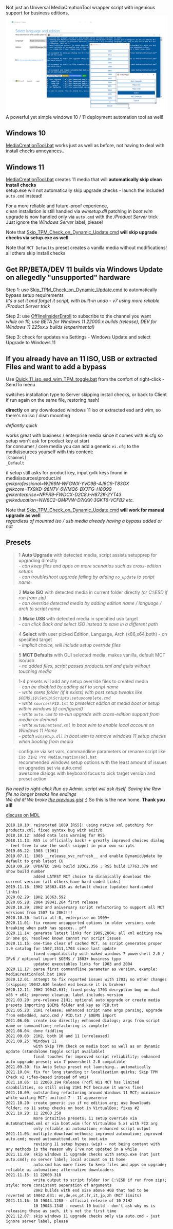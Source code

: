 Not just an Universal MediaCreationTool wrapper script with ingenious support for business editions,  
<img src="preview.png">
A powerful yet simple windows 10 / 11 deployment automation tool as well!  

Windows 10  
----------  
[MediaCreationTool.bat](MediaCreationTool.bat) works just as well as before, not having to deal with install checks annoyances..  


Windows 11  
----------  
[MediaCreationTool.bat](MediaCreationTool.bat) creates 11 media that will **automatically skip clean install checks**  
setup.exe will not automatically skip upgrade checks - launch the included `auto.cmd` instead!  

For a more reliable and future-proof experience,  
clean installation is still handled via _winsetup.dll_ patching in _boot.wim_  
upgrade is now handled only via `auto.cmd` with the */Product Server* trick  
Just ignore the *Windows Server* label, please!  
  
Note that [Skip_TPM_Check_on_Dynamic_Update.cmd](bypass11/Skip_TPM_Check_on_Dynamic_Update.cmd) **will skip upgrade checks via setup.exe as well**  

Note that `MCT Defaults` preset creates a vanilla media without modifications! all others skip install checks    

Get RP/BETA/DEV 11 builds via Windows Update on allegedly "unsupported" hardware  
--------------------------------------------------------------------------------  
Step 1: use [Skip_TPM_Check_on_Dynamic_Update.cmd](bypass11/Skip_TPM_Check_on_Dynamic_Update.cmd) to automatically bypass setup requirements  
_It's a set it and forget it script, with built-in undo - v7 using more reliable /Product Server trick_  

Step 2: use [OfflineInsiderEnroll](https://github.com/abbodi1406/offlineinsiderenroll) to subscribe to the channel you want  
_while on 10, use BETA for Windows 11 22000.x builds (release), DEV for Windows 11 225xx.x builds (experimental)_  

Step 3: check for updates via Settings - Windows Update and select Upgrade to Windows 11  

If you already have an 11 ISO, USB or extracted Files and want to add a bypass  
------------------------------------------------------------------------------  
Use [Quick_11_iso_esd_wim_TPM_toggle.bat](bypass11/Quick_11_iso_esd_wim_TPM_toggle.bat) from the confort of right-click - SendTo menu  

switches installation type to Server skipping install checks, or back to Client if run again on the same file, restoring hash!  

**directly** on any downloaded windows 11 iso or extracted esd and wim, so there's no iso / dism mounting  

_defiantly quick_  

works great with business / enterprise media since it comes with ei.cfg so setup won't ask for product key at start  
for consumer / core media you can add a generic `ei.cfg` to the media\sources yourself with this content:  
`[Channel]`  
`_Default`  

if setup still asks for product key, input gvlk keys found in media\sources\product.ini  
_gvlkprofessional=W269N-WFGWX-YVC9B-4J6C9-T83GX gvlkcore=TX9XD-98N7V-6WMQ6-BX7FG-H8Q99_  
_gvlkenterprise=NPPR9-FWDCX-D2C8J-H872K-2YT43 gvlkeducation=NW6C2-QMPVW-D7KKK-3GKT6-VCFB2 etc._  

Note that [Skip_TPM_Check_on_Dynamic_Update.cmd](bypass11/Skip_TPM_Check_on_Dynamic_Update.cmd) **will work for manual upgrade as well**  
_regardless of mounted iso / usb media already having a bypass added or not_  
  

Presets  
-------  
>1 **Auto Upgrade** with detected media, script assists setupprep for upgrading directly  
> _- can keep files and apps on more scenarios such as cross-edition setups_  
> _- can troubleshoot upgrade failing by adding `no_update` to script name_  

>2 **Make ISO** with detected media in current folder directly _(or C:\ESD if run from zip)_  
> _- can override detected media by adding edition name / language / arch to script name_  

>3 **Make USB** with detected media in specified usb target  
> _- can click Back and select ISO instead to save in a different path_  

>4 **Select** with user picked Edition, Language, Arch (x86,x64,both) - on specified target  
> _- implicit choice, will include setup override files_  

>5 **MCT Defaults** with GUI selected media, makes vanilla, default MCT iso/usb  
> _- no added files, script passes products.xml and quits without touching media_  

>1-4 presets will add any setup override files to created media  
> _- can be disabled by adding `def` to script name_  
> _- write `$OEM$` folder (if it exists) with post setup tweaks like `$OEM$\$$\Setup\Scripts\setupcomplete.cmd`_  
> _- write `sources\PID.txt` to preselect edition at media boot or setup within windows (if configured)_  
> _- write `auto.cmd` to re-run upgrade with cross-edition support from media on demand_  
> _- write `AutoUnattend.xml` in boot.wim to enable local account on Windows 11 Home_  
> _- patch `winsetup.dll` in boot.wim to remove windows 11 setup checks when booting from media_  

> configure via set vars, commandline parameters or rename script like `iso 21H2 Pro MediaCreationTool.bat`  
> recommended windows setup options with the least amount of issues on upgrades set via auto.cmd  
> awesome dialogs with keyboard focus to pick target version and preset action  

_No need to right-click Run as Admin, script will ask itself. Saving the Raw file no longer breaks line endings_  
_We did it! We broke [the previous gist](https://git.io/MediaCreationTool.bat)_ ;) So this is the new home. **Thank you all!**  

[discuss on MDL](https://forums.mydigitallife.net/forums/windows-10.54/)  

```
2018.10.10: reinstated 1809 [RS5]! using native xml patching for products.xml; fixed syntax bug with exit/b
2018.10.12: added data loss warning for RS5
2018.11.13: RS5 is officially back! + greatly improved choices dialog - feel free to use the small snippet in your own scripts
2019.05.22: 1903 [19H1]
2019.07.11: 1903 __release_svc_refresh__ and enable DynamicUpdate by default to grab latest CU
2019.09.29: UPDATED 19H1 build 18362.356 ; RS5 build 17763.379 and show build number
            added LATEST MCT choice to dinamically download the current version (all others have hard-coded links)
2019.11.16: 19H2 18363.418 as default choice (updated hard-coded links)
2020.02.29: 19H2 18363.592
2020.05.28: 2004 19041.264 first release
2020.10.29: 20H2 and aniversary script refactoring to support all MCT versions from 1507 to 20H2!!!
2020.10.30: hotfix utf-8, enterprise on 1909+
2020.11.01: fix remove unsupported options in older versions code breaking when path has spaces.. pff
2020.11.14: generate latest links for 1909,2004; all xml editing now in one go; resolved known cannot run script issues
2020.11.15: one-time clear of cached MCT, as script generates proper 1.0 catalog for 1507,1511,1703 since last update
            fixed compatibility with naked windows 7 powershell 2.0 / IPv6 / optional import $OEM$ / 1803+ business typo
            updated executables links for 1903 and 2004
2020.11.17: parse first commandline parameter as version, example: MediaCreationTool.bat 1909
2020.12.01: attempt to fix reported issues with 1703; no other changes (skipping 19042.630 leaked esd because it is broken)
2020.12.11: 20H2 19042.631; fixed pesky 1703 decryption bug on dual x86 + x64; improved cleanup; label includes version
2021.03.20: pre-release 21H1; optional auto upgrade or create media presets importing $OEM$ folder and key as PID.txt
2021.05.23: 21H1 release; enhanced script name args parsing, upgrade from embedded, auto.cmd / PID.txt / $OEM$ import
2021.06.06: create iso directly; enhanced dialogs; args from script name or commandline; refactoring is complete!
2021.08.04: done fiddling
2021.09.03: 21H2, both 10 and 11 [unreleased]
2021.09.25: Windows 11
            with Skip TPM Check on media boot as well as on dynamic update (standalone toggle script available)
            final touches for improved script reliability; enhanced auto upgrade preset; win 7 powershell 2.0 compatible
2021.09.30: fix Auto Setup preset not launching.. automatically
2021.10.04: fix for long standing tr localization quirks; Skip TPM Check v2 (ifeo-based instead of wmi)
2021.10.05: 11 22000.194 Release (rofl W11 MCT has limited capabilities, so still using 21H1 MCT because it works fine)
2021.10.09: outstanding refactoring around Windows 11 MCT; minimize while waiting MCT; unified 7 - 11 appearence
2021.10.20: create generic iso if no edition arg; use Downloads folder; no 11 setup checks on boot in VirtualBox; fixes #2
2021.10.23: 11 22000.258
            more intuitive presets; 11 setup override via AutoUnattend.xml or via boot.wim (for VirtualBox 5.x) with FIX arg
            only reliable ui automation; enhanced script output
2021.11.03: multiple download methods; improved automation; improved auto.cmd; moved autounattend.xml to boot.wim
            revising 11 setup bypass (wip) - not being content with any methods is the reason why I've not updated in a while
2021.11.09: skip windows 11 upgrade checks with setup.exe (not just auto.cmd); no server label; local account on 11 home
            auto.cmd has more fixes to keep files and apps on upgrade; reliable ui automation; alternative downloaders 
2021.11.15: 11 22000.318
            write output to script folder (or C:\ESD if run from zip); style: more consistent separation of arguments
            20H2 builds with esd size above 4GB that had to be reverted at 19042.631: en,de,es,pt,fr,it,jp,zh (MCT limits)
2021.11.16: 10 19044.1288 - official release of 10 21H2
            10 19043.1348 - newest 10 build - don't ask why ms is releasing these as such, it's not the first time
2021.12.07: skip windows 11 upgrade checks only via auto.cmd - just ignore server label, please
```
